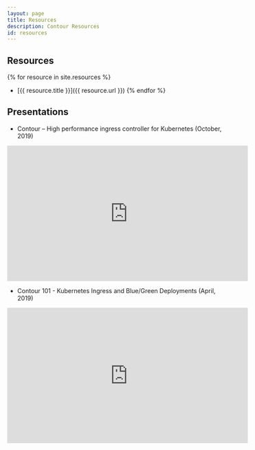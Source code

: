 ```yaml
---
layout: page
title: Resources
description: Contour Resources
id: resources
---
```

## Resources

{% for resource in site.resources %}
- [{{ resource.title }}]({{ resource.url }})
{% endfor %}

## Presentations

* Contour – High performance ingress controller for Kubernetes (October, 2019)

<iframe width="560" height="315" src="https://www.youtube.com/embed/764YUk-wSa0" frameborder="0" allow="accelerometer; autoplay; encrypted-media; gyroscope; picture-in-picture" allowfullscreen></iframe>

* Contour 101 - Kubernetes Ingress and Blue/Green Deployments (April, 2019)

<iframe width="560" height="315" src="https://www.youtube.com/embed/xUJbTnN3Dmw" frameborder="0" allow="accelerometer; autoplay; encrypted-media; gyroscope; picture-in-picture" allowfullscreen></iframe>
